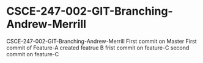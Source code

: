 # CSCE-247-002-GIT-Branching-Andrew-Merrill
CSCE-247-002-GIT-Branching-Andrew-Merrill
First commit on Master
First commit of Feature-A
created featrue B
frist commit on feature-C
second commit on feature-C

